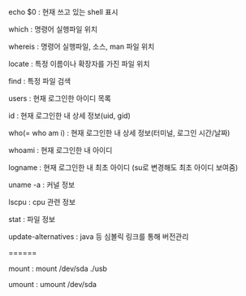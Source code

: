 echo $0 : 현재 쓰고 있는 shell 표시

which : 명령어 실행파일 위치

whereis : 명령어 실행파일, 소스, man 파일 위치

locate : 특정 이름이나 확장자를 가진 파일 위치

find : 특정 파일 검색

users : 현재 로그인한 아이디 목록

id : 현재 로그인한 내 상세 정보(uid, gid)

who(= who am i) : 현재 로그인한 내 상세 정보(터미널, 로그인 시간/날짜)

whoami : 현재 로그인한 내 아이디

logname : 현재 로그인한 내 최초 아이디 (su로 변경해도 최초 아이디 보여줌)

uname -a : 커널 정보

lscpu : cpu 관련 정보

stat : 파일 정보

update-alternatives : java 등 심볼릭 링크를 통해 버전관리

======

mount : mount /dev/sda ./usb

umount : umount /dev/sda

